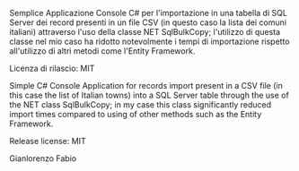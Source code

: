Semplice Applicazione Console C# per l'importazione in una tabella di SQL Server dei record presenti in un file CSV (in questo caso la lista dei comuni italiani) attraverso l'uso della classe NET SqlBulkCopy;
l'utilizzo di questa classe nel mio caso ha ridotto notevolmente i tempi di importazione rispetto all'utilizzo di altri metodi come l'Entity Framework. 

Licenza di rilascio: MIT

Simple C# Console Application for records import present in a CSV file (in this case the list of Italian towns) into a SQL Server table through the use of the NET class SqlBulkCopy; 
in my case this class significantly reduced import times compared to using of other methods such as the Entity Framework.

Release license: MIT

Gianlorenzo Fabio